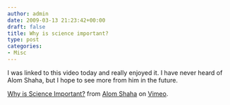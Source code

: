 ```yaml
---
author: admin
date: 2009-03-13 21:23:42+00:00
draft: false
title: Why is science important?
type: post
categories:
- Misc
---
```


I was linked to this video today and really enjoyed it. I have never heard of Alom Shaha, but I hope to see more from him in the future.

  
[Why is Science Important?](http://vimeo.com/3531977) from [Alom Shaha](http://vimeo.com/user1353157) on [Vimeo](http://vimeo.com).
